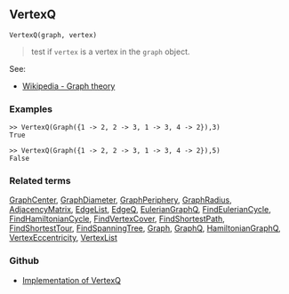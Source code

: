 ## VertexQ

```
VertexQ(graph, vertex)
```

> test if `vertex` is a vertex in the `graph` object.


See:
* [Wikipedia - Graph theory](https://en.wikipedia.org/wiki/Graph_theory)
 
### Examples

```
>> VertexQ(Graph({1 -> 2, 2 -> 3, 1 -> 3, 4 -> 2}),3) 
True

>> VertexQ(Graph({1 -> 2, 2 -> 3, 1 -> 3, 4 -> 2}),5) 
False
```

### Related terms 
[GraphCenter](GraphCenter.md), [GraphDiameter](GraphDiameter.md), [GraphPeriphery](GraphPeriphery.md), [GraphRadius](GraphRadius.md), [AdjacencyMatrix](AdjacencyMatrix.md), [EdgeList](EdgeList.md),
[EdgeQ](EdgeQ.md), [EulerianGraphQ](EulerianGraphQ.md), [FindEulerianCycle](FindEulerianCycle.md), [FindHamiltonianCycle](FindHamiltonianCycle.md), [FindVertexCover](FindVertexCover.md), [FindShortestPath](FindShortestPath.md), 
[FindShortestTour](FindShortestTour.md), [FindSpanningTree](FindSpanningTree.md), [Graph](Graph.md), [GraphQ](GraphQ.md), [HamiltonianGraphQ](HamiltonianGraphQ.md), [VertexEccentricity](VertexEccentricity.md), [VertexList](VertexList.md) 

### Github

* [Implementation of VertexQ](https://github.com/axkr/symja_android_library/blob/master/symja_android_library/matheclipse-core/src/main/java/org/matheclipse/core/builtin/GraphFunctions.java#L1679) 

